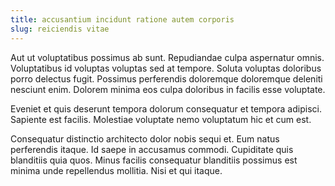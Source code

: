 ```yaml
---
title: accusantium incidunt ratione autem corporis
slug: reiciendis vitae
---
```


Aut ut voluptatibus possimus ab sunt. Repudiandae culpa aspernatur omnis. Voluptatibus id voluptas voluptas sed at tempore. Soluta voluptas doloribus porro delectus fugit. Possimus perferendis doloremque doloremque deleniti nesciunt enim. Dolorem minima eos culpa doloribus in facilis esse voluptate.

Eveniet et quis deserunt tempora dolorum consequatur et tempora adipisci. Sapiente est facilis. Molestiae voluptate nemo voluptatum hic et cum est.

Consequatur distinctio architecto dolor nobis sequi et. Eum natus perferendis itaque. Id saepe in accusamus commodi. Cupiditate quis blanditiis quia quos. Minus facilis consequatur blanditiis possimus est minima unde repellendus mollitia. Nisi et qui itaque.
